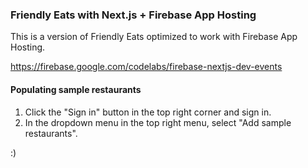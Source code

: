### Friendly Eats with Next.js + Firebase App Hosting

This is a version of Friendly Eats optimized to work with Firebase App Hosting.

https://firebase.google.com/codelabs/firebase-nextjs-dev-events

#### Populating sample restaurants

1. Click the "Sign in" button in the top right corner and sign in.
2. In the dropdown menu in the top right menu, select "Add sample restaurants".

:)